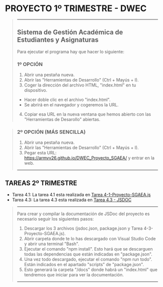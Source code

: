 # PROYECTO 1º TRIMESTRE - DWEC
> ---
> ## Sistema de Gestión Académica de Estudiantes y Asignaturas
> Para ejecutar el programa hay que hacer lo siguiente:
> ### 1º OPCIÓN
> 1.  Abrir una pestaña nueva.
> 2.  Abrir las "Herramientas de Desarrollo" (Ctrl + Mayús + I).
> 3.  Coger la dirección del archivo HTML, "index.html" en tu dispositivo.
> -  Hacer doble clic en el archivo "index.html".
> -  Se abrirá en el navegador y cogeremos la URL.
> 4.  Copiar esa URL en la nueva ventana que hemos abierto con las "Herramientas de Desarollo" abiertas.

> ### 2º OPCIÓN (MÁS SENCILLA)
> 1. Abrir una pestaña nueva.
> 2. Abrir las "Herramientas de Desarrollo" (Ctrl + Mayús + I).
> 3. Pegar esta URL: https://armvv26.github.io/DWEC_Proyecto_SGAEA/ y entrar en la web.
> ---

## TAREAS 2º TRIMESTRE
- Tarea 4.1: La tarea 4.1 esta realizada en [Tarea 4-1-Proyecto-SGAEA.js](https://github.com/ArmVV26/DWEC_Proyecto_SGAEA/blob/main/js/2%C2%BA%20Trimestre/Tarea%204.1%20-%20Control%20de%20Errores/Tarea%204-1-Proyecto-SGAEA.js)
- Tarea 4.3: La tarea 4.3 esta realizada en [Tarea 4.3 - JSDOC](https://github.com/ArmVV26/DWEC_Proyecto_SGAEA/tree/main/js/2%C2%BA%20Trimestre/Tarea%204.3%20-%20JSDOC)
> ---
> Para crear y compilar la documentación de JSDoc del proyecto es necesario seguir los siguientes pasos:
> 1. Descargar los 3 archivos (jsdoc.json, package.json y Tarea 4-3-Proyecto-SGAEA.js).
> 2. Abrir carpeta donde te lo has descargado con Visual Studio Code y abrir una terminal "Bash".
> 3. Ejecutar el comando "npm install". Esto hará que se descarguen todas las dependencias que están indicadas en "package.json".
> 4. Una vez todo descargado, ejecutar el comando "npm run todo". Están indicados en el apartado "scripts" de "package.json".
> 5. Esto generará la carpeta "/docs" donde habrá un "index.html" que tendremos que iniciar para ver la documentación.
> ---
